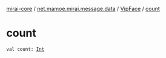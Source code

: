 [mirai-core](../../index.md) / [net.mamoe.mirai.message.data](../index.md) / [VipFace](index.md) / [count](./count.md)

# count

`val count: `[`Int`](https://kotlinlang.org/api/latest/jvm/stdlib/kotlin/-int/index.html)